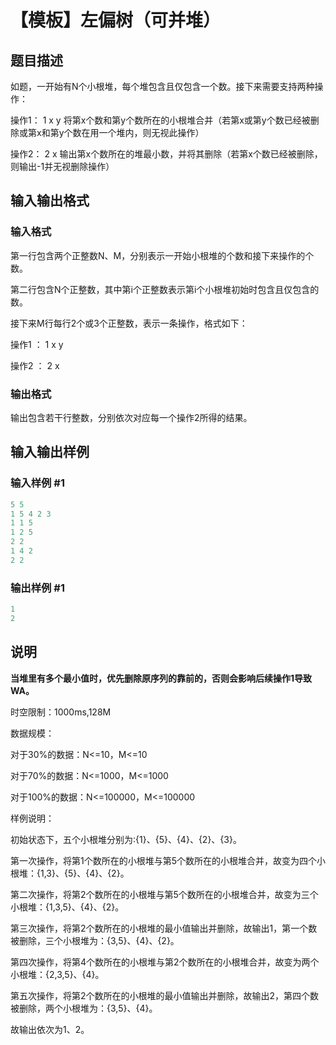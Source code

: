 # 【模板】左偏树（可并堆）

## 题目描述

如题，一开始有N个小根堆，每个堆包含且仅包含一个数。接下来需要支持两种操作：

操作1： 1 x y 将第x个数和第y个数所在的小根堆合并（若第x或第y个数已经被删除或第x和第y个数在用一个堆内，则无视此操作）

操作2： 2 x 输出第x个数所在的堆最小数，并将其删除（若第x个数已经被删除，则输出-1并无视删除操作）

## 输入输出格式

### 输入格式

第一行包含两个正整数N、M，分别表示一开始小根堆的个数和接下来操作的个数。

第二行包含N个正整数，其中第i个正整数表示第i个小根堆初始时包含且仅包含的数。

接下来M行每行2个或3个正整数，表示一条操作，格式如下：

操作1 ： 1 x y

操作2 ： 2 x

### 输出格式

输出包含若干行整数，分别依次对应每一个操作2所得的结果。

## 输入输出样例

### 输入样例 #1

```cpp
5 5
1 5 4 2 3
1 1 5
1 2 5
2 2
1 4 2
2 2
```


### 输出样例 #1

```cpp
1
2

```
## 说明

**当堆里有多个最小值时，优先删除原序列的靠前的，否则会影响后续操作1导致WA。**

时空限制：1000ms,128M

数据规模：

对于30%的数据：N<=10，M<=10

对于70%的数据：N<=1000，M<=1000

对于100%的数据：N<=100000，M<=100000

样例说明：

初始状态下，五个小根堆分别为:{1}、{5}、{4}、{2}、{3}。

第一次操作，将第1个数所在的小根堆与第5个数所在的小根堆合并，故变为四个小根堆：{1,3}、{5}、{4}、{2}。

第二次操作，将第2个数所在的小根堆与第5个数所在的小根堆合并，故变为三个小根堆：{1,3,5}、{4}、{2}。

第三次操作，将第2个数所在的小根堆的最小值输出并删除，故输出1，第一个数被删除，三个小根堆为：{3,5}、{4}、{2}。

第四次操作，将第4个数所在的小根堆与第2个数所在的小根堆合并，故变为两个小根堆：{2,3,5}、{4}。

第五次操作，将第2个数所在的小根堆的最小值输出并删除，故输出2，第四个数被删除，两个小根堆为：{3,5}、{4}。

故输出依次为1、2。

